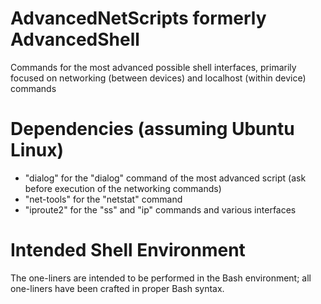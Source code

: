 # AdvancedNetScripts formerly AdvancedShell
Commands for the most advanced possible shell interfaces, primarily focused on networking (between devices) and localhost (within device) commands
# Dependencies (assuming Ubuntu Linux)
+ "dialog" for the "dialog" command of the most advanced script (ask before execution of the networking commands)
+ "net-tools" for the "netstat" command
+ "iproute2" for the "ss" and "ip" commands and various interfaces
# Intended Shell Environment
The one-liners are intended to be performed in the Bash environment; all one-liners have been crafted in proper Bash syntax.
